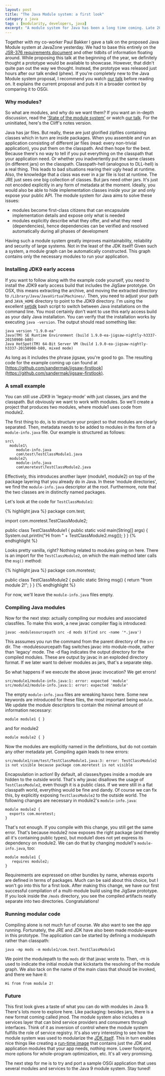 ```yaml
---
layout: post
title: "The Java Module system: a first look" 
category : java 
tags : [modularity, developers, java]
excerpt: "A module system for Java has been a long time coming. Late 2014, a new JSR requirements document (JSR-376) was created to this end. The changes are slated for Java 9. However, no working prototype was available. Until yesterday, that is. There now is an OpenJDK early access build that includes Project JigSaw."
---
```


Together with my co-worker Paul Bakker I gave a talk on the proposed Java Module system at JavaZone yesterday. We had to base this entirely on the [JSR-376 requirements document](http://openjdk.java.net/projects/jigsaw/spec/reqs/2015-04-01) and other tidbits of information floating around. While proposing this talk at the beginning of the year, we definitely thought a prototype would be available to showcase. However, that didn't quite pan out the way we thought. Instead, the prototype was released just hours after our talk ended (phew). If you're completely new to the Java Module system proposal, I recommend you watch [our talk](https://vimeo.com/138736736) before reading on. It explains the current proposal and puts it in a broader context by comparing it to OSGi.

### Why modules?
So what are modules, and why do we want them? If you want an in-depth discussion, read the ['State of the module system'](http://openjdk.java.net/projects/jigsaw/spec/sotms/) or watch [our talk](https://vimeo.com/138736736). For the uninitiated, here's the Cliff's notes version.

Java has jar files. But really, these are just glorified zipfiles containing classes which in turn are inside packages. When you assemble and run an application consisting of different jar files (read: every non-trivial application), you put them on the classpath. And then hope for the best. Because there's no way to tell if you put everything on the classpath that your application need. Or whether you inadvertently put the same classes (in different jars) on the classpath. Classpath-hell (analogous to DLL-hell) is a real thing. This leads to bad situations rearing their ugly head at runtime. Also, the knowledge that a class was ever in a jar file is lost at runtime. The JRE just sees one big collection of classes. But jars need other jars. It's just not encoded explicitly in any form of metadata at the moment. Ideally, you would also be able to hide implementation classes inside your jar and only expose your public API. The module system for Java aims to solve these issues:

- modules become first-class citizens that can encapsulate implementation details and expose only what is needed
- modules explicitly describe what they offer, and what they need (dependencies), hence dependencies can be verified and resolved automatically during all phases of development

Having such a module system greatly improves maintainability, reliability and security of large systems. Not in the least of the JDK itself! Given such a system, a module graph can be automatically constructed. This graph contains only the necessary modules to run your application.

### Installing JDK9 early access
If you want to follow along with the example code yourself, you need to install the JDK9 early access build that includes the JigSaw prototype. On OSX, this means extracting the archive, and moving the extracted directory to ```/Library/Java/JavaVirtualMachines/```. Then, you need to adjust your path and ```JAVA_HOME``` directory to point to the JDK9 directory. I'm using the excellent [setjdk](http://www.jayway.com/2014/01/15/how-to-switch-jdk-version-on-mac-os-x-maverick/) bash script to switch between Java installations on the command line. You most certainly don't want to use this early access build as your daily Java installation. You can verify that the installation works by executing ```java -version```. The output should read something like:

    java version "1.9.0-ea"
    Java(TM) SE Runtime Environment (build 1.9.0-ea-jigsaw-nightly-h3337-20150908-b80)
    Java HotSpot(TM) 64-Bit Server VM (build 1.9.0-ea-jigsaw-nightly-h3337-20150908-b80, mixed mode)

As long as it includes the phrase jigsaw, you're good to go. The resulting code for the example coming up can found at [https://github.com/sandermak/jigsaw-firstlook](https://github.com/sandermak/jigsaw-firstlook).

### A small example
You can still use JDK9 in 'legacy-mode' with just classes, jars and the classpath. But obviously we want to work with modules. So we'll create a project that produces two modules, where module1 uses code from module2.

The first thing to do, is to structure your project so that modules are clearly separated. Then, metadata needs to be added to modules in the form of a ```module-info.java``` file. Our example is structured as follows:

    src\
      module1\
         module-info.java
         com\test\TestClassModule1.java
      module2\
         module-info.java
         com\moretest\TestClassModule2.java

Effectively, this introduces another layer (module1, module2) on top of the package layering that you already do in Java. In these 'module directories', we find the ```module-info.java``` descriptor at the root. Furthermore, note that the two classes are in distinctly named packages.

Let's look at the code for ```TestClassModule1```:

{% highlight java %}
package com.test;

import com.moretest.TestClassModule2;

public class TestClassModule1 {
   public static void main(String[] args) {
     System.out.println("Hi from " + TestClassModule2.msg());
   }
}
{% endhighlight %}

Looks pretty vanilla, right? Nothing related to modules going on here. There is an import for the ```TestClassModule2```, on which the main method later calls the ```msg()``` method:

{% highlight java %}
package com.moretest;

public class TestClassModule2 {
   public static String msg() {
     return "from module 2!";
   }
}
{% endhighlight %}

For now, we'll leave the ```module-info.java``` files empty.

### Compiling Java modules
Now for the next step: actually compiling our modules and associated classfiles. To make this work, a new javac compiler flag is introduced:

    javac -modulesourcepath src -d mods $(find src -name '*.java')

This asssumes you run the command from the parent directory of the ```src``` dir. The -modulesourcepath flag switches javac into module-mode, rather than 'legacy' mode. The -d flag indicates the output directory for the compiled modules. These are output by javac in an exploded directory format. If we later want to deliver modules as jars, that's a separate step.

So what happens if we execute the above javac invocation? We get errors! 

    src/module1/module-info.java:1: error: expected 'module'
    src/module2/module-info.java:1: error: expected 'module'

The empty ```module-info.java``` files are wreaking havoc here. Some new keywords are introduced for these files, the most important being ```module```. We update the module descriptors to contain the minimal amount of information necessary:

    module module1 { }

and for module2

    module module2 { }

Now the modules are explicitly named in the definitions, but do not contain any other metadata yet. Compiling again leads to new errors:

    src/module1/com/test/TestClassModule1.java:3: error: TestClassModule2 is not visible because package com.moretest is not visible

Encapsulation in action! By default, all classes/types inside a module are hidden to the outside world. That's why javac disallows the usage of ```TestClassModule2```, even though it is a public class. If we were still in a flat classpath world, everything would be fine and dandy. Of course we can fix this, by explicitly exposing ```TestClassModule2``` to the outside world. The following changes are necessary in module2's ```module-info.java```:

    module module2 {
      exports com.moretest;
    }

That's not enough. If you compile with this change, you still get the same error. That's because module2 now exposes the right package (and thereby all it's containing public types), but module1 does not yet express its dependency on module2. We can do that by changing module1's ```module-info.java```, too:

    module module1 {
       requires module2;
    }

Requirements are expressed on other bundles by name, whereas exports are defined in terms of packages. Much can be said about this choice, but I won't go into this for a first look. After making this change, we have our first successful compilation of a multi-module build using the JigSaw prototype. If you look inside the ```/mods``` directory, you see the compiled artifacts neatly separate into two directories.  Congratulations!

### Running modular code
Compiling alone is not much fun of course. We also want to see the app running. Fortunately, the JRE and JDK have also been made module-aware in this prototype. The application can be started by defining a modulepath rather than classpath:

    java -mp mods -m module1/com.test.TestClassModule1

We point the modulepath to the ```mods``` dir that javac wrote to. Then, -m is used to indicate the initial module that kickstarts the resolving of the module graph. We also tack on the name of the main class that should be invoked, and there we have it:

    Hi from from module 2!

### Future
This first look gives a taste of what you can do with modules in Java 9. There's lots more to explore here. Like packaging: besides jars, there is a new format coming called jmod. The module system also includes a services layer that can bind service providers and consumers through interfaces. Think of it as inversion of control where the module system fulfills the role of service registry. It's also very interesting to see how the module system was used to modularize the [JDK itself](http://openjdk.java.net/jeps/200). This in turn enables nice things like creating a [run-time image](http://openjdk.java.net/jeps/220) that contains just the JDK and application modules that your app needs, nothing more. Lower footprint, more options for whole-program optimization, etc. It's all very promising.

The next step for me is to try and port a sample OSGi application that uses several modules and services to the Java 9 module system. Stay tuned!